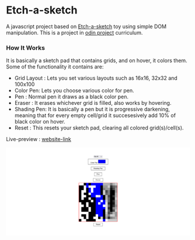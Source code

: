 # Etch-a-sketch
A javascript project based on [Etch-a-sketch](https://en.wikipedia.org/wiki/Etch_A_Sketch) toy using simple DOM manipulation. This is a project in [odin project](https://www.theodinproject.com/lessons/foundations-etch-a-sketch) curriculum.

### How It Works

It is basically a sketch pad that contains grids, and on hover, it colors them.
Some of the functionality it contains are:
* Grid Layout : Lets you set various layouts such as 16x16, 32x32 and 100x100
* Color Pen: Lets you choose various color for pen.
* Pen : Normal pen it draws as a black color pen.
* Eraser : It erases whichever grid is filled, also works by hovering.
* Shading Pen: It is basically a pen but it is progressive darkening, meaning that for every empty cell/grid it succesesively add 10% of black color on hover.
* Reset : This resets your sketch pad, clearing all colored grid(s)/cell(s).


Live-preview : [website-link](https://akanksha493.github.io/etch-a-sketch/) 

![screenshot](./images/screenshot2.png)